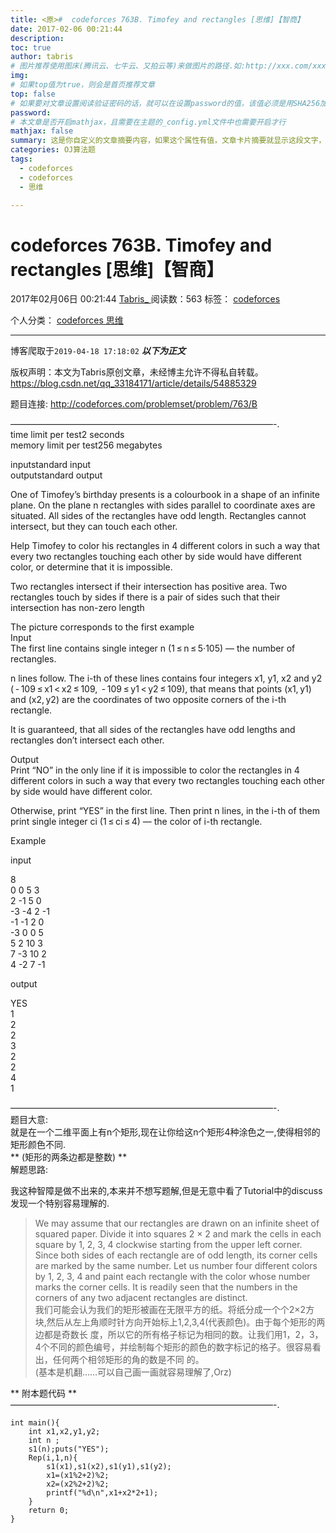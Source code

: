 ```yaml
---
title: <原>#  codeforces 763B. Timofey and rectangles [思维]【智商】
date: 2017-02-06 00:21:44
description:
toc: true
author: tabris
# 图片推荐使用图床(腾讯云、七牛云、又拍云等)来做图片的路径.如:http://xxx.com/xxx.jpg
img: 
# 如果top值为true，则会是首页推荐文章
top: false
# 如果要对文章设置阅读验证密码的话，就可以在设置password的值，该值必须是用SHA256加密后的密码，防止被他人识破
password: 
# 本文章是否开启mathjax，且需要在主题的_config.yml文件中也需要开启才行
mathjax: false
summary: 这是你自定义的文章摘要内容，如果这个属性有值，文章卡片摘要就显示这段文字，否则程序会自动截取文章的部分内容作为摘要
categories: OJ算法题
tags:
  - codeforces
  - codeforces
  - 思维

---
```





#  codeforces 763B. Timofey and rectangles [思维]【智商】

2017年02月06日 00:21:44  [ Tabris_ ](https://me.csdn.net/qq_33184171) 阅读数：563
标签：  [ codeforces ](https://so.csdn.net/so/search/s.do?q=codeforces&t=blog)

个人分类：  [ codeforces
](https://blog.csdn.net/qq_33184171/article/category/6235560) [ 思维
](https://blog.csdn.net/qq_33184171/article/category/6253262)


--- 
 博客爬取于`2019-04-18 17:18:02`
***以下为正文***

版权声明：本文为Tabris原创文章，未经博主允许不得私自转载。
https://blog.csdn.net/qq_33184171/article/details/54885329

题目连接: [ http://codeforces.com/problemset/problem/763/B
](http://codeforces.com/problemset/problem/763/B)

——————————————————————————————-.  
time limit per test2 seconds  
memory limit per test256 megabytes

inputstandard input  
outputstandard output

One of Timofey’s birthday presents is a colourbook in a shape of an infinite
plane. On the plane n rectangles with sides parallel to coordinate axes are
situated. All sides of the rectangles have odd length. Rectangles cannot
intersect, but they can touch each other.

Help Timofey to color his rectangles in 4 different colors in such a way that
every two rectangles touching each other by side would have different color,
or determine that it is impossible.

Two rectangles intersect if their intersection has positive area. Two
rectangles touch by sides if there is a pair of sides such that their
intersection has non-zero length

The picture corresponds to the first example  
Input  
The first line contains single integer n (1 ≤ n ≤ 5·105) — the number of
rectangles.

n lines follow. The i-th of these lines contains four integers x1, y1, x2 and
y2 ( - 109 ≤ x1 < x2 ≤ 109,  - 109 ≤ y1 < y2 ≤ 109), that means that points
(x1, y1) and (x2, y2) are the coordinates of two opposite corners of the i-th
rectangle.

It is guaranteed, that all sides of the rectangles have odd lengths and
rectangles don’t intersect each other.

Output  
Print “NO” in the only line if it is impossible to color the rectangles in 4
different colors in such a way that every two rectangles touching each other
by side would have different color.

Otherwise, print “YES” in the first line. Then print n lines, in the i-th of
them print single integer ci (1 ≤ ci ≤ 4) — the color of i-th rectangle.

Example

input

8  
0 0 5 3  
2 -1 5 0  
-3 -4 2 -1   
-1 -1 2 0   
-3 0 0 5   
5 2 10 3  
7 -3 10 2  
4 -2 7 -1

output

YES  
1  
2  
2  
3  
2  
2  
4  
1

——————————————————————————————-.  
题目大意:  
就是在一个二维平面上有n个矩形,现在让你给这n个矩形4种涂色之一,使得相邻的矩形颜色不同.  
** (矩形的两条边都是整数) **   
解题思路:

我这种智障是做不出来的,本来并不想写题解,但是无意中看了Tutorial中的discuss发现一个特别容易理解的.

> We may assume that our rectangles are drawn on an infinite sheet of squared
paper. Divide it into squares 2 × 2 and mark the cells in each square by 1, 2,
3, 4 clockwise starting from the upper left corner. Since both sides of each
rectangle are of odd length, its corner cells are marked by the same number.
Let us number four different colors by 1, 2, 3, 4 and paint each rectangle
with the color whose number marks the corner cells. It is readily seen that
the numbers in the corners of any two adjacent rectangles are distinct.  
我们可能会认为我们的矩形被画在无限平方的纸。将纸分成一个个2×2方块,然后从左上角顺时针方向开始标上1,2,3,4(代表颜色)。由于每个矩形的两边都是奇数长
度，所以它的所有格子标记为相同的数。让我们用1，2，3，4个不同的颜色编号，并绘制每个矩形的颜色的数字标记的格子。很容易看出，任何两个相邻矩形的角的数是不同
的。  
(基本是机翻……可以自己画一画就容易理解了,Orz)

** 附本题代码 **   
——————————————————————————————-.

    
    
    int main(){
        int x1,x2,y1,y2;
        int n ;
        s1(n);puts("YES");
        Rep(i,1,n){
            s1(x1),s1(x2),s1(y1),s1(y2);
            x1=(x1%2+2)%2;
            x2=(x2%2+2)%2;
            printf("%d\n",x1+x2*2+1);
        }
        return 0;
    }

